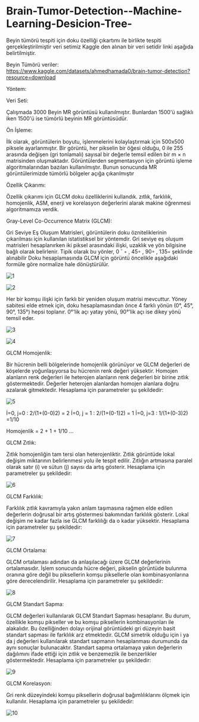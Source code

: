# Brain-Tumor-Detection--Machine-Learning-Desicion-Tree-
Beyin tümörü tespiti için doku özelliği çıkartımı ile birlikte tespiti gerçekleştirilmiştir veri setimiz Kaggle den alınan bir veri setidir linki aşağıda belirtilmiştir.

Beyin Tümörü veriler: https://www.kaggle.com/datasets/ahmedhamada0/brain-tumor-detection?resource=download

Yöntem:

Veri Seti:

Çalışmada 3000 Beyin MR görüntüsü kullanılmıştır. Bunlardan 1500'ü sağlıklı iken 1500'ü ise tümörlü beyinin MR görüntüsüdür.

Ön İşleme:

İlk olarak, görüntülerin boyutu, işlenmelerini kolaylaştırmak için 500x500 piksele ayarlanmıştır. Bir görüntü, her pikselin bir öğesi olduğu, 0 ile 255 arasında değişen (gri tonlamalı) sayısal bir değerle temsil edilen bir m × n matrisinden oluşmaktadır. 
Görüntülerden segmentasyon için görüntü işleme algoritmalarından bazıları kullanılmıştır. Bunun sonucunda MR görüntülerimizde tümörlü bölgeler açığa çıkarılmıştır 

Özellik Çıkarımı:

Özellik çıkarımı için GLCM doku özelliklerini kullandık.
zıtlık, farklılık, homojenlik, ASM, enerji ve korelasyon değerlerini alarak makine öğrenmesi algoritmamıza verdik.

Gray-Level Co-Occurrence Matrix (GLCM):

 Gri Seviye Eş Oluşum Matrisleri, görüntülerin doku özniteliklerinin çıkarılması için kullanılan istatistiksel bir yöntemdir. Gri seviye eş oluşum matrisleri hesaplanırken iki piksel arasındaki ilişki, uzaklık ve yön bilgisine bağlı olarak belirlenir. Tipik olarak bu yönler, 0 ˘ ◦ , 45◦ , 90◦ , 135◦ şeklinde alınabilir 
Doku hesaplamasında GLCM için görüntü öncelikle aşağıdaki formüle göre normalize hale dönüştürülür.
 

 ![1](https://user-images.githubusercontent.com/61785942/171360670-b20ede6f-33d0-4317-9f60-89c943f659e4.png)

 ![2](https://user-images.githubusercontent.com/61785942/171360825-4ed5d749-1cc8-4b62-a41d-5d572c917dea.png)

Her bir komşu ilişki için farklı bir yeniden oluşum matrisi mevcuttur. Yöney sabitesi elde etmek için, doku hesaplamasından önce 4 farklı yönün (0°, 45°, 90°, 135°) hepsi toplanır. 0°’lik açı yatay yönü, 90°’lik açı ise dikey yönü temsil eder.
 
 
![3](https://user-images.githubusercontent.com/61785942/171360908-0bc14238-a0a3-43bf-8806-f9b69097f3ef.png)

![4](https://user-images.githubusercontent.com/61785942/171361033-5798b555-aa16-4aba-8d15-591b85049bc1.png)


GLCM Homojenlik:

Bir hücrenin belli bölgelerinde homojenlik görünüyor ve GLCM değerleri de köşelerde yoğunlaşıyorsa bu hücrenin renk değeri yüksektir. Homojen alanların renk değerleri ile heterojen alanların renk değerleri bir birine zıtlık göstermektedir. Değerler heterojen alanlardan homojen alanlara doğru azalarak gitmektedir. Hesaplama için parametreler şu şekildedir:

 ![5](https://user-images.githubusercontent.com/61785942/171361105-98364d4c-1ee6-46ac-98f9-1d4fb7b8af55.png)

İ=0, j=0   :  2/(1+(0-0)2)  = 2
İ=0, j = 1 :  2/(1+(0-1)2)  = 1
İ=0, j=3  : 1/(1+(0-3)2)  =1/10 

Homojenlik =  2 + 1 + 1/10 …


GLCM Zıtlık:

Zıtlık homojenliğin tam tersi olan heterojenliktir. Zıtlık görüntüde lokal değişim miktarının belirlenmesi yolu ile tespit edilir. Zıtlığın artmasına paralel olarak satır (i) ve sütun (j) sayısı da artış gösterir. Hesaplama için parametreler şu şekildedir:

 ![6](https://user-images.githubusercontent.com/61785942/171361177-4dd5d218-e444-4654-a704-b876a9e2b25d.png)


GLCM Farklılık:

Farklılık zıtlık kavramıyla yakın anlam taşımasına rağmen elde edilen değerlerin doğrusal bir artış göstermesi bakımından farklılık gösterir. Lokal değişim ne kadar fazla ise GLCM farklılığı da o kadar yüksektir. Hesaplama için parametreler şu şekildedir:

 ![7](https://user-images.githubusercontent.com/61785942/171361227-954d53ec-c7f7-440a-a6b7-85f89e6e6623.png)


GLCM Ortalama:

GLCM ortalaması adından da anlaşılacağı üzere GLCM değerlerinin ortalamasıdır. İşlem sonucunda hücre değeri, pikselin görüntüde bulunma oranına göre değil bu piksellerin komşu piksellerle olan kombinasyonlarına göre derecelendirilir. Hesaplama için parametreler şu şekildedir:

 ![8](https://user-images.githubusercontent.com/61785942/171361270-8f154bca-7fda-4e4b-8336-1f8fbef41dca.png)

GLCM Standart Sapma:

GLCM değerleri kullanılarak GLCM Standart Sapması hesaplanır. Bu durum, özellikle komşu pikseller ve bu komşu piksellerin kombinasyonları ile alakalıdır. Bu özelliğinden dolayı orijinal görüntüdeki gri düzeyin basit standart sapması ile farklılık arz etmektedir. GLCM simetrik olduğu için i ya da j değerleri kullanılarak standart sapmanın hesaplanması durumunda da aynı sonuçlar bulunacaktır. Standart sapma ortalamaya yakın değerlerin dağılımını ifade ettiği için zıtlık ve benzemezlik ile benzerlikler göstermektedir. Hesaplama için parametreler şu şekildedir:
 

![9](https://user-images.githubusercontent.com/61785942/171361320-ccd5922d-e7fa-4e06-94cf-a1050b89162f.png)


GLCM Korelasyon:

Gri renk düzeyindeki komşu piksellerin doğrusal bağımlılıklarını ölçmek için kullanılır. Hesaplama için parametreler şu şekildedir:


![10](https://user-images.githubusercontent.com/61785942/171361375-3e90f056-1b50-4d3f-83f4-83dc28472d5e.png)

